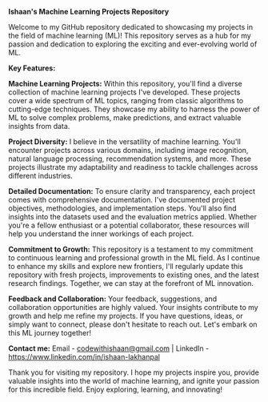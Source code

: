 **Ishaan's Machine Learning Projects Repository**

Welcome to my GitHub repository dedicated to showcasing my projects in the field of machine learning (ML)! This repository serves as a hub for my passion and dedication to exploring the exciting and ever-evolving world of ML.

**Key Features:**

**Machine Learning Projects:** Within this repository, you'll find a diverse collection of machine learning projects I've developed. These projects cover a wide spectrum of ML topics, ranging from classic algorithms to cutting-edge techniques. They showcase my ability to harness the power of ML to solve complex problems, make predictions, and extract valuable insights from data.

**Project Diversity:** I believe in the versatility of machine learning. You'll encounter projects across various domains, including image recognition, natural language processing, recommendation systems, and more. These projects illustrate my adaptability and readiness to tackle challenges across different industries.

**Detailed Documentation:** To ensure clarity and transparency, each project comes with comprehensive documentation. I've documented project objectives, methodologies, and implementation steps. You'll also find insights into the datasets used and the evaluation metrics applied. Whether you're a fellow enthusiast or a potential collaborator, these resources will help you understand the inner workings of each project.

**Commitment to Growth:** This repository is a testament to my commitment to continuous learning and professional growth in the ML field. As I continue to enhance my skills and explore new frontiers, I'll regularly update this repository with fresh projects, improvements to existing ones, and the latest research findings. Together, we can stay at the forefront of ML innovation.

**Feedback and Collaboration:** Your feedback, suggestions, and collaboration opportunities are highly valued. Your insights contribute to my growth and help me refine my projects. If you have questions, ideas, or simply want to connect, please don't hesitate to reach out. Let's embark on this ML journey together!

**Contact me:** Email - codewithishaan@gmail.com | LinkedIn - https://www.linkedin.com/in/ishaan-lakhanpal

Thank you for visiting my repository. I hope my projects inspire you, provide valuable insights into the world of machine learning, and ignite your passion for this incredible field. Enjoy exploring, learning, and innovating!
